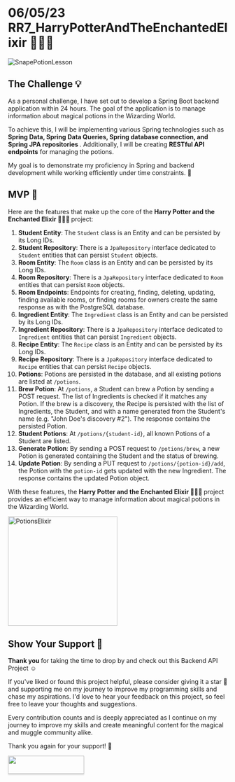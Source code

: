 # 06/05/23 RR7_HarryPotterAndTheEnchantedElixir 🧙‍♂️🧪 

<img src="https://user-images.githubusercontent.com/122550071/236642164-9442dc6f-1c6f-4332-b548-c03157577a7a.jpg" alt="SnapePotionLesson">

## The Challenge 💡

As a personal challenge, I have set out to develop a Spring Boot backend application within 24 hours. The goal of the application is to manage information about magical potions in the Wizarding World. 

To achieve this, I will be implementing various Spring technologies such as <b> Spring Data, Spring Data Queries, Spring database connection, and Spring JPA repositories </b>. Additionally, I will be creating <b>RESTful API endpoints</b> for managing the potions. 

My goal is to demonstrate my proficiency in Spring and backend development while working efficiently under time constraints. 🎯

## MVP 🚀

Here are the features that make up the core of the <b> Harry Potter and the Enchanted Elixir 🧙‍♂️🧪 </b> project:

1. **Student Entity**: The `Student` class is an Entity and can be persisted by its Long IDs. 
2. **Student Repository**: There is a `JpaRepository` interface dedicated to `Student` entities that can persist `Student` objects. 
3. **Room Entity**: The `Room` class is an Entity and can be persisted by its Long IDs.
4. **Room Repository**: There is a `JpaRepository` interface dedicated to `Room` entities that can persist `Room` objects.
5. **Room Endpoints**: Endpoints for creating, finding, deleting, updating, finding available rooms, or finding rooms for owners create the same response as with the PostgreSQL database.
6. **Ingredient Entity**: The `Ingredient` class is an Entity and can be persisted by its Long IDs.
7. **Ingredient Repository**: There is a `JpaRepository` interface dedicated to `Ingredient` entities that can persist `Ingredient` objects.
8. **Recipe Entity**: The `Recipe` class is an Entity and can be persisted by its Long IDs.
9. **Recipe Repository**: There is a `JpaRepository` interface dedicated to `Recipe` entities that can persist `Recipe` objects.
10. **Potions**: Potions are persisted in the database, and all existing potions are listed at `/potions`.
11. **Brew Potion**: At `/potions`, a Student can brew a Potion by sending a POST request. The list of Ingredients is checked if it matches any Potion. If the brew is a discovery, the Recipe is persisted with the list of Ingredients, the Student, and with a name generated from the Student's name (e.g. "John Doe's discovery #2"). The response contains the persisted Potion.
12. **Student Potions**: At `/potions/{student-id}`, all known Potions of a Student are listed.
13. **Generate Potion**: By sending a POST request to `/potions/brew`, a new Potion is generated containing the Student and the status of brewing.
14. **Update Potion**: By sending a PUT request to `/potions/{potion-id}/add`, the Potion with the `potion-id` gets updated with the new Ingredient. The response contains the updated Potion object.

With these features, the <b> Harry Potter and the Enchanted Elixir 🧙‍♂️🧪 </b> project provides an efficient way to manage information about magical potions in the Wizarding World. 

<img src="https://user-images.githubusercontent.com/122550071/236640722-cf2af8bd-a332-4bef-b5c8-16a48a27ecb9.jpg" alt="PotionsElixir" width="250"/>

<!-- Add BMC --> 

## Show Your Support 🤝

<b> Thank you </b> for taking the time to drop by and check out this Backend API Project ☺️

If you've liked or found this project helpful, please consider giving it a star 🌟 and supporting me on my journey to improve my programming skills and chase my aspirations. I'd love to hear your feedback on this project, so feel free to leave your thoughts and suggestions. 

Every contribution counts and is deeply appreciated as I continue on my journey to improve my skills and create meaningful content for the magical and muggle community alike. 

Thank you again for your support! 🙏

<a href="https://www.buymeacoffee.com/ramiro.richmand"><img src="https://www.buymeacoffee.com/assets/img/custom_images/orange_img.png" style="height: 41px !important;width: 174px !important;box-shadow: 0px 3px 2px 0px rgba(190, 190, 190, 0.5) !important;-webkit-box-shadow: 0px 3px 2px 0px rgba(190, 190, 190, 0.5) !important;"  target="_blank"></a>
